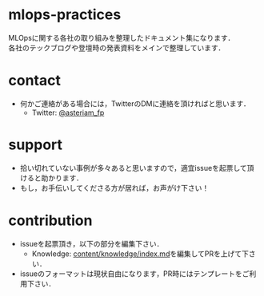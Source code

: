 # mlops-practices
MLOpsに関する各社の取り組みを整理したドキュメント集になります．<br>
各社のテックブログや登壇時の発表資料をメインで整理しています．

# contact
- 何かご連絡がある場合には，TwitterのDMに連絡を頂ければと思います．
    - Twitter: [@asteriam_fp](https://twitter.com/asteriam_fp)

# support
- 拾い切れていない事例が多々あると思いますので，適宜issueを起票して頂けると助かります．
- もし，お手伝いしてくださる方が居れば，お声がけ下さい！

# contribution
- issueを起票頂き，以下の部分を編集下さい．
    - Knowledge: [content/knowledge/index.md](https://github.com/masatakashiwagi/mlops-practices/blob/main/content/knowledge/index.md)を編集してPRを上げて下さい．
- issueのフォーマットは現状自由になります，PR時にはテンプレートをご利用下さい．
